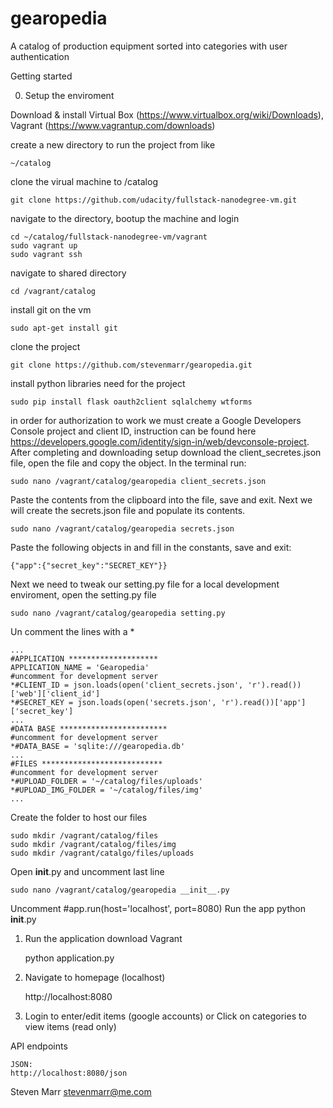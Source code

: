 gearopedia
===================

A catalog of production equipment sorted into categories with user authentication

Getting started

0) Setup the enviroment
	
Download & install Virtual Box (https://www.virtualbox.org/wiki/Downloads), Vagrant (https://www.vagrantup.com/downloads)

create a new directory to run the project from like 
	
	~/catalog

clone the virual machine to /catalog
	
	git clone https://github.com/udacity/fullstack-nanodegree-vm.git
	
navigate to the directory, bootup the machine and login
	
	cd ~/catalog/fullstack-nanodegree-vm/vagrant
	sudo vagrant up
	sudo vagrant ssh

navigate to shared directory
	
	cd /vagrant/catalog
	
install git on the vm
	
	sudo apt-get install git
	
clone the project
	
	git clone https://github.com/stevenmarr/gearopedia.git

install python libraries need for the project
	
	sudo pip install flask oauth2client sqlalchemy wtforms 

in order for authorization to work we must create a Google Developers Console project and client ID, instruction can be found here https://developers.google.com/identity/sign-in/web/devconsole-project.  After completing and downloading setup download the client_secretes.json file, open the file and copy the object.  In the terminal run:

	sudo nano /vagrant/catalog/gearopedia client_secrets.json
	
Paste the contents from the clipboard into the file, save and exit. Next we will create the secrets.json file and populate its contents.

	sudo nano /vagrant/catalog/gearopedia secrets.json

Paste the following objects in and fill in the constants, save and exit:

	{"app":{"secret_key":"SECRET_KEY"}}
	
Next we need to tweak our setting.py file for a local development enviroment, open the setting.py file
	
	sudo nano /vagrant/catalog/gearopedia setting.py
	
Un comment the lines with a *
	
	...
	#APPLICATION ********************
	APPLICATION_NAME = 'Gearopedia'
	#uncomment for development server 
	*#CLIENT_ID = json.loads(open('client_secrets.json', 'r').read())['web']['client_id']
	*#SECRET_KEY = json.loads(open('secrets.json', 'r').read())['app']['secret_key']
	...
	#DATA BASE ************************
	#uncomment for development server 
	*#DATA_BASE = 'sqlite:///gearopedia.db'
	...
	#FILES ***************************
	#uncomment for development server 
	*#UPLOAD_FOLDER = '~/catalog/files/uploads'
	*#UPLOAD_IMG_FOLDER = '~/catalog/files/img'
	...
	
Create the folder to host our files
	
	sudo mkdir /vagrant/catalog/files
	sudo mkdir /vagrant/catalog/files/img
	sudo mkdir /vagrant/catalgo/files/uploads
	
Open __init__.py and uncomment last line
	
	sudo nano /vagrant/catalog/gearopedia __init__.py
Uncomment
	#app.run(host='localhost', port=8080)
Run the app
	python __init__.py

1) Run the application
	download Vagrant

	python application.py

2) Navigate to homepage (localhost)

	http://localhost:8080

3) Login to enter/edit items (google accounts)
or
Click on categories to view items (read only)

API endpoints
	

	JSON:
	http://localhost:8080/json

Steven Marr
stevenmarr@me.com

